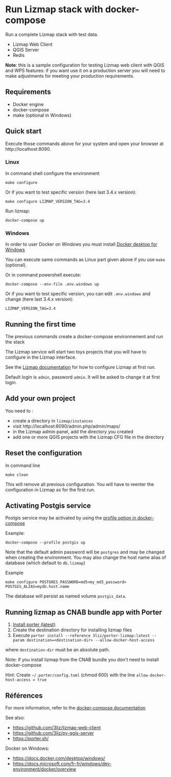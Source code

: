# Run Lizmap stack with docker-compose

Run a complete Lizmap stack with test data. 

- Lizmap Web Client
- QGIS Server
- Redis

**Note**: this is a sample configuration for testing Lizmap web client with QGIS and WPS features: 
if you want use it on a production server you will need to make adjustments for meeting 
your production requirements. 

## Requirements

- Docker engine
- docker-compose
- make (optional in Windows)

## Quick start

Execute those commands above for your system and open your browser at http://localhost:8090.

### Linux

In command shell configure the environment
```
make configure
```
Or if you want to test specific version (here last 3.4.x version):
```
make configure LIZMAP_VERSION_TAG=3.4
```

Run lizmap:
```
docker-compose up
```

### Windows

In order to user Docker on Windows you must install [Docker desktop for Windows](https://docs.docker.com/desktop/windows/install/)

You can execute same commands as Linux part given above if you use `make` (optional).

Or in command powershell execute:

```
docker-compose --env-file .env.windows up
```
Or if you want to test specific version, you can edit `.env.windows` and change (here last 3.4.x version):

```
LIZMAP_VERSION_TAG=3.4
```

## Running the first time

The previous commands create a docker-compose environnement and run the stack

The Lizmap service will start two toys projects that you will have to configure in the Lizmap
interface.

See the [Lizmap documentation](https://docs.lizmap.com) for how to configure Lizmap at first run.

Default login is `admin`, password `admin`. It will be asked to change it at first login.

## Add your own project

You need to :
* create a directory in `lizmap/instances`
* visit http://localhost:8090/admin.php/admin/maps/
* in the Lizmap admin panel, add the directory you created
* add one or more QGIS projects with the Lizmap CFG file in the directory

## Reset the configuration

In command line

```
make clean 
```

This will remove all previous configuration. You will have to reenter the configuration in Lizmap
as for the first run.

## Activating Postgis service

Postgis service may be activated by using the [profile option in docker-compose](https://docs.docker.com/compose/compose-file/compose-file-v3/#profiles)

Example:

```
docker-compose --profile postgis up
```

Note that the default admin password will be `postgres` and may be changed when creating the environment. You may also
change the host name alias of database (which default to `db.lizmap`)

Example

```
make configure POSTGRES_PASSWORD=md5<my_md5_password> POSTGIS_ALIAS=mydb.host.name
```

The database will persist as named volume `postgis_data`.

## Running lizmap as CNAB bundle app with Porter

1. [Install porter (latest)](https://porter.sh/install/)
2. Create the destination directory for installing lizmap files
2. Execute `porter install --reference 3liz/porter-lizmap:latest --param destination=<destination-dir> --allow-docker-host-access` 

where `destination-dir` must be an absolute path.

Note: if you install lizmap from the CNAB bundle you don't need to install docker-compose

Hint: Create `~/.porter/config.toml` (chmod 600) with the line `allow-docker-host-access = true`

## Références

For more information, refer to the [docker-compose documentation](https://docs.docker.com/compose/)

See also:

- https://github.com/3liz/lizmap-web-client
- https://github.com/3liz/py-qgis-server
- https://porter.sh/

Docker on Windows:

- https://docs.docker.com/desktop/windows/
- https://docs.microsoft.com/fr-fr/windows/dev-environment/docker/overview

